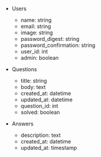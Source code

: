 * Users
  * name: string
  * email: string
  * image: string
  * password_digest: string
  * password_confirmation: string
  * user_id: int
  * admin: boolean

* Questions
  * title: string
  * body: text
  * created_at: datetime
  * updated_at: datetime
  * question_id: int
  * solved: boolean

* Answers
  * description: text
  * created_at: datetime
  * updated_at: timestamp
